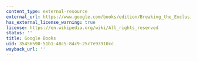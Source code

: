 ```yaml
---
content_type: external-resource
external_url: https://www.google.com/books/edition/Breaking_the_Exclusion_Cycle/sCTTDwAAQBAJ?hl=en&gbpv=1
has_external_license_warning: true
license: https://en.wikipedia.org/wiki/All_rights_reserved
status: ''
title: Google Books
uid: 35456590-51b1-48c5-84c9-25c7e93910cc
wayback_url: ''
---
```

